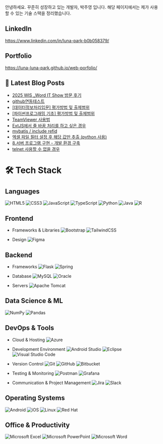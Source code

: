 안녕하세요. 꾸준히 성장하고 있는 개발자, 박주영 입니다. 
해당 페이지에서는 제가 사용할 수 있는 기술 스택을 정리했습니다. 
## LinkedIn
https://www.linkedin.com/in/luna-park-b0b058379/

## Portfolio
https://luna-luna-park.github.io/web-porfolio/


## 📕 Latest Blog Posts

<ul><li><a href='https://hellolunaworld.tistory.com/43' target='_blank'>2025 WIS _Word IT Show  방문 후기</a></li><li><a href='https://hellolunaworld.tistory.com/42' target='_blank'>github연동테스트</a></li><li><a href='https://hellolunaworld.tistory.com/41' target='_blank'>[데이터정보처리입문] 평가방법 및 출제범위</a></li><li><a href='https://hellolunaworld.tistory.com/39' target='_blank'>[파이썬프로그래밍 기초] 평가방법 및 출제범위</a></li><li><a href='https://hellolunaworld.tistory.com/33' target='_blank'>TeamViewer 사용법</a></li><li><a href='https://hellolunaworld.tistory.com/13' target='_blank'>ExtJS에서 줄 바꿈 처리를 하고 싶은 경우</a></li><li><a href='https://hellolunaworld.tistory.com/12' target='_blank'>mybatis / include refid</a></li><li><a href='https://hellolunaworld.tistory.com/11' target='_blank'>엑셀 파일 필터 설정 후 해당 값만 추출 (python 사용)</a></li><li><a href='https://hellolunaworld.tistory.com/9' target='_blank'>8.서버 프로그램 구현 - 개발 환경 구축</a></li><li><a href='https://hellolunaworld.tistory.com/8' target='_blank'>telnet 사용할 수 없을 경우</a></li></ul>


# 🛠️ Tech Stack
## Languages
![HTML5](https://img.shields.io/badge/html5-%23E34F26.svg?style=for-the-badge&logo=html5&logoColor=white)
![CSS3](https://img.shields.io/badge/css3-%231572B6.svg?style=for-the-badge&logo=css3&logoColor=white)
![JavaScript](https://img.shields.io/badge/javascript-%23323330.svg?style=for-the-badge&logo=javascript&logoColor=%23F7DF1E)
![TypeScript](https://img.shields.io/badge/typescript-%23007ACC.svg?style=for-the-badge&logo=typescript&logoColor=white)
![Python](https://img.shields.io/badge/python-3670A0?style=for-the-badge&logo=python&logoColor=ffdd54)
![Java](https://img.shields.io/badge/java-%23ED8B00.svg?style=for-the-badge&logo=openjdk&logoColor=white)
![R](https://img.shields.io/badge/r-%23276DC3.svg?style=for-the-badge&logo=r&logoColor=white)

## Frontend
- Frameworks & Libraries
![Bootstrap](https://img.shields.io/badge/bootstrap-%238511FA.svg?style=for-the-badge&logo=bootstrap&logoColor=white)
![TailwindCSS](https://img.shields.io/badge/tailwindcss-%2338B2AC.svg?style=for-the-badge&logo=tailwind-css&logoColor=white)

- Design
![Figma](https://img.shields.io/badge/figma-%23F24E1E.svg?style=for-the-badge&logo=figma&logoColor=white)

## Backend
- Frameworks
![Flask](https://img.shields.io/badge/flask-%23000.svg?style=for-the-badge&logo=flask&logoColor=white)
![Spring](https://img.shields.io/badge/spring-%236DB33F.svg?style=for-the-badge&logo=spring&logoColor=white)

- Database
![MySQL](https://img.shields.io/badge/mysql-4479A1.svg?style=for-the-badge&logo=mysql&logoColor=white)
![Oracle](https://img.shields.io/badge/Oracle-F80000?style=for-the-badge&logo=oracle&logoColor=white)

- Servers
![Apache Tomcat](https://img.shields.io/badge/apache%20tomcat-%23F8DC75.svg?style=for-the-badge&logo=apache-tomcat&logoColor=black)

## Data Science & ML
![NumPy](https://img.shields.io/badge/numpy-%23013243.svg?style=for-the-badge&logo=numpy&logoColor=white)
![Pandas](https://img.shields.io/badge/pandas-%23150458.svg?style=for-the-badge&logo=pandas&logoColor=white)

## DevOps & Tools
- Cloud & Hosting
![Azure](https://img.shields.io/badge/azure-%230072C6.svg?style=for-the-badge&logo=microsoftazure&logoColor=white)

- Development Environment
![Android Studio](https://img.shields.io/badge/android%20studio-346ac1?style=for-the-badge&logo=android%20studio&logoColor=white)
![Eclipse](https://img.shields.io/badge/Eclipse-FE7A16.svg?style=for-the-badge&logo=Eclipse&logoColor=white)
![Visual Studio Code](https://img.shields.io/badge/Visual%20Studio%20Code-0078d7.svg?style=for-the-badge&logo=visual-studio-code&logoColor=white)

- Version Control
![Git](https://img.shields.io/badge/git-%23F05033.svg?style=for-the-badge&logo=git&logoColor=white)
![GitHub](https://img.shields.io/badge/github-%23121011.svg?style=for-the-badge&logo=github&logoColor=white)
![Bitbucket](https://img.shields.io/badge/bitbucket-%230047B3.svg?style=for-the-badge&logo=bitbucket&logoColor=white)

- Testing & Monitoring
![Postman](https://img.shields.io/badge/Postman-FF6C37?style=for-the-badge&logo=postman&logoColor=white)
![Grafana](https://img.shields.io/badge/grafana-%23F46800.svg?style=for-the-badge&logo=grafana&logoColor=white)

- Communication & Project Management
![Jira](https://img.shields.io/badge/jira-%230A0FFF.svg?style=for-the-badge&logo=jira&logoColor=white)
![Slack](https://img.shields.io/badge/Slack-4A154B?style=for-the-badge&logo=slack&logoColor=white)

## Operating Systems
![Android](https://img.shields.io/badge/Android-3DDC84?style=for-the-badge&logo=android&logoColor=white)
![iOS](https://img.shields.io/badge/iOS-000000?style=for-the-badge&logo=ios&logoColor=white)
![Linux](https://img.shields.io/badge/Linux-FCC624?style=for-the-badge&logo=linux&logoColor=black)
![Red Hat](https://img.shields.io/badge/Red%20Hat-EE0000?style=for-the-badge&logo=redhat&logoColor=white)

## Office & Productivity
![Microsoft Excel](https://img.shields.io/badge/Microsoft_Excel-217346?style=for-the-badge&logo=microsoft-excel&logoColor=white)
![Microsoft PowerPoint](https://img.shields.io/badge/Microsoft_PowerPoint-B7472A?style=for-the-badge&logo=microsoft-powerpoint&logoColor=white)
![Microsoft Word](https://img.shields.io/badge/Microsoft_Word-2B579A?style=for-the-badge&logo=microsoft-word&logoColor=white)





